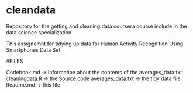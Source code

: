 # cleandata
Repository for the getting and cleaning data coursera course include in the data science specialization

This assignemnt for tidying up data for Human Activity Recognition Using Smartphones Data Set 

#FILES

Codebook.md -> information about the contents of the averages_data.txt
cleaningdata.R -> the Source code
averages_data.txt -> the tidy data file
Readme.md -> this file
